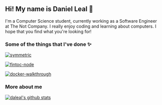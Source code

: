 ## Hi! My name is Daniel Leal 🐳

I'm a Computer Science student, currently working as a Software Engineer at The Not Company. I really enjoy coding and learning about computers. I hope that you find what you're looking for!

### Some of the things that I've done ✨

[![symmetric](https://github-readme-stats.vercel.app/api/pin/?username=daleal&repo=symmetric&show_owner=true&theme=radical)](https://github.com/daleal/symmetric)

[![fintoc-node](https://github-readme-stats.vercel.app/api/pin/?username=fintoc-com&repo=fintoc-node&show_owner=true&theme=radical)](https://github.com/fintoc-com/fintoc-node)

[![docker-walkthrough](https://github-readme-stats.vercel.app/api/pin/?username=daleal&repo=docker-walkthrough&show_owner=true&theme=radical)](https://github.com/daleal/docker-walkthrough)

### More about me

[![daleal's github stats](https://github-readme-stats.vercel.app/api?username=daleal&count_private=true&show_icons=true&theme=radical)](https://github.com/daleal)
